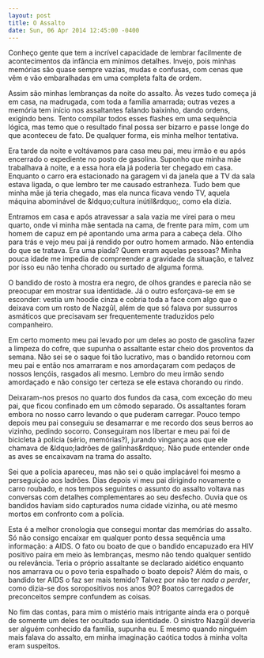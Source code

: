 ```yaml
---
layout: post
title: O Assalto
date: Sun, 06 Apr 2014 12:45:00 -0400
---
```


<p>Conheço gente que tem a incrível capacidade de lembrar facilmente de acontecimentos da infância em mínimos detalhes. Invejo, pois minhas memórias são quase sempre vazias, mudas e confusas, com cenas que vêm e vão embaralhadas em uma completa falta de ordem.</p>
        <p>Assim são minhas lembranças da noite do assalto. Às vezes tudo começa já em casa, na madrugada, com toda a família amarrada; outras vezes a memória tem início nos assaltantes falando baixinho, dando ordens, exigindo bens. Tento compilar todos esses flashes em uma sequência lógica, mas temo que o resultado final possa ser bizarro e passe longe do que aconteceu de fato. De qualquer forma, eis minha melhor tentativa.</p>
        <p>Era tarde da noite e voltávamos para casa meu pai, meu irmão e eu após encerrado o expediente no posto de gasolina. Suponho que minha mãe trabalhava à noite, e a essa hora ela já poderia ter chegado em casa. Enquanto o carro era estacionado na garagem vi da janela que a TV da sala estava ligada, o que lembro ter me causado estranheza. Tudo bem que minha mãe já teria chegado, mas ela nunca ficava vendo TV, aquela máquina abominável de &amp;ldquo;cultura inútil&amp;rdquo;, como ela dizia.</p>
        <p>Entramos em casa e após atravessar a sala vazia me virei para o meu quarto, onde vi minha mãe sentada na cama, de frente para mim, com um homem de capuz em pé apontando uma arma para a cabeça dela. Olho para trás e vejo meu pai já rendido por outro homem armado. Não entendia do que se tratava. Era uma piada? Quem eram aquelas pessoas? Minha pouca idade me impedia de compreender a gravidade da situação, e talvez por isso eu não tenha chorado ou surtado de alguma forma.</p>
        <p>O bandido de rosto à mostra era negro, de olhos grandes e parecia não se preocupar em mostrar sua identidade. Já o outro esforçava-se em se esconder: vestia um hoodie cinza e cobria toda a face com algo que o deixava com um rosto de Nazgûl, além de que só falava por sussurros asmáticos que precisavam ser frequentemente traduzidos pelo companheiro. </p>
        <p>Em certo momento meu pai levado por um deles ao posto de gasolina fazer a limpeza do cofre, que supunha o assaltante estar cheio dos proventos da semana. Não sei se o saque foi tão lucrativo, mas o bandido retornou com meu pai e então nos amarraram e nos amordaçaram com pedaços de nossos lençóis, rasgados ali mesmo. Lembro do meu irmão sendo amordaçado e não consigo ter certeza se ele estava chorando ou rindo.</p>
        <p>Deixaram-nos presos no quarto dos fundos da casa, com exceção do meu pai, que ficou confinado em um cômodo separado. Os assaltantes foram embora no nosso carro levando o que puderam carregar. Pouco tempo depois meu pai conseguiu se desamarrar e me recordo dos seus berros ao vizinho, pedindo socorro. Conseguiram nos libertar e meu pai foi de bicicleta à polícia (sério, memórias?), jurando vingança aos que ele chamava de &amp;ldquo;ladrões de galinhas&amp;rdquo;. Não pude entender onde as aves se encaixavam na trama do assalto.</p>
        <p>Sei que a polícia apareceu, mas não sei o quão implacável foi mesmo a perseguição aos ladrões. Dias depois vi meu pai dirigindo novamente o carro roubado, e nos tempos seguintes o assunto do assalto voltava nas conversas com detalhes complementares ao seu desfecho. Ouvia que os bandidos haviam sido capturados numa cidade vizinha, ou até mesmo mortos em confronto com a polícia.</p>
        <p>Esta é a melhor cronologia que consegui montar das memórias do assalto. Só não consigo encaixar em qualquer ponto dessa sequência uma informação: a AIDS. O fato ou boato de que o bandido encapuzado era HIV positivo paira em meio às lembranças, mesmo não tendo qualquer sentido ou relevância. Teria o próprio assaltante se declarado aidético enquanto nos amarrava ou o povo teria espalhado o boato depois? Além do mais, o bandido ter AIDS o faz ser mais temido? Talvez por não ter 
          <em>nada a perder</em>, como dizia-se dos soropositivos nos anos 90? Boatos carregados de preconceitos sempre confundem as coisas.
        </p>
        <p>No fim das contas, para mim o mistério mais intrigante ainda era o porquê de somente um deles ter ocultado sua identidade. O sinistro Nazgûl deveria ser alguém conhecido da família, supunha eu. E mesmo quando ninguém mais falava do assalto, em minha imaginação caótica todos à minha volta eram suspeitos.</p>
      